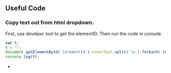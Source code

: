 ## Useful Code



### Copy text out from html dropdown.

First, use develper tool to get the elementID. Then run the code in console.

```javascript
var t; 
t = "";
document.getElementById('[elementId').innerText.split('\n').forEach( (element) => {console.log(element); t = t + element + '\n'}); 
console.log(t);

```

-
